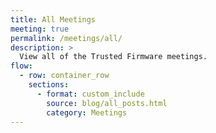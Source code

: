 ```yaml
---
title: All Meetings
meeting: true
permalink: /meetings/all/
description: >
  View all of the Trusted Firmware meetings.
flow:
  - row: container_row
    sections:
      - format: custom_include
        source: blog/all_posts.html
        category: Meetings
---
```

